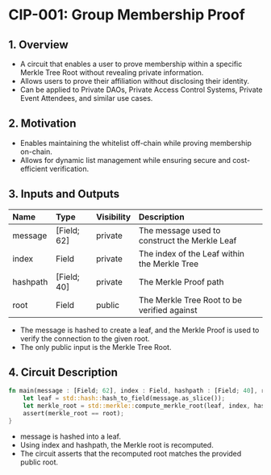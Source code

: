 # CIP-001: Group Membership Proof

## 1. Overview

- A circuit that enables a user to prove membership within a specific Merkle Tree Root without revealing private information.
- Allows users to prove their affiliation without disclosing their identity.
- Can be applied to Private DAOs, Private Access Control Systems, Private Event Attendees, and similar use cases.

## 2. Motivation

- Enables maintaining the whitelist off-chain while proving membership on-chain.
- Allows for dynamic list management while ensuring secure and cost-efficient verification.

## 3. Inputs and Outputs

| Name | Type | Visibility | Description |
|:---|:---|:---|:---|
| message | [Field; 62] | private | The message used to construct the Merkle Leaf |
| index | Field | private | The index of the Leaf within the Merkle Tree |
| hashpath | [Field; 40] | private | The Merkle Proof path |
| root | Field | public | The Merkle Tree Root to be verified against |

- The message is hashed to create a leaf, and the Merkle Proof is used to verify the connection to the given root.
- The only public input is the Merkle Tree Root.

## 4. Circuit Description

```rust
fn main(message : [Field; 62], index : Field, hashpath : [Field; 40], root : Field) {
    let leaf = std::hash::hash_to_field(message.as_slice());
    let merkle_root = std::merkle::compute_merkle_root(leaf, index, hashpath);
    assert(merkle_root == root);
}
```
 
- message is hashed into a leaf.
- Using index and hashpath, the Merkle root is recomputed.
- The circuit asserts that the recomputed root matches the provided public root.